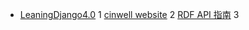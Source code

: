 - [LeaningDjango4.0](src/myknowledge/Django/LeaningDjango4.0.md)
1
[cinwell website](https://cinwell.com ':include :type=iframe width=100% height=400px')
2
[RDF API 指南](http://drf.jiuyou.info ':include :type=iframe width=800px height=600px')
3
